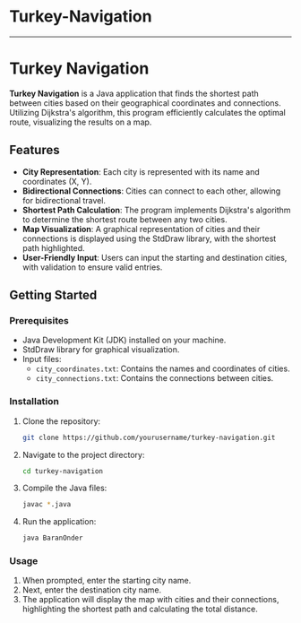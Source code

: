 # Turkey-Navigation

---

# Turkey Navigation

**Turkey Navigation** is a Java application that finds the shortest path between cities based on their geographical coordinates and connections. Utilizing Dijkstra's algorithm, this program efficiently calculates the optimal route, visualizing the results on a map.

## Features

- **City Representation**: Each city is represented with its name and coordinates (X, Y).
- **Bidirectional Connections**: Cities can connect to each other, allowing for bidirectional travel.
- **Shortest Path Calculation**: The program implements Dijkstra's algorithm to determine the shortest route between any two cities.
- **Map Visualization**: A graphical representation of cities and their connections is displayed using the StdDraw library, with the shortest path highlighted.
- **User-Friendly Input**: Users can input the starting and destination cities, with validation to ensure valid entries.

## Getting Started

### Prerequisites

- Java Development Kit (JDK) installed on your machine.
- StdDraw library for graphical visualization.
- Input files:
  - `city_coordinates.txt`: Contains the names and coordinates of cities.
  - `city_connections.txt`: Contains the connections between cities.

### Installation

1. Clone the repository:
   ```bash
   git clone https://github.com/yourusername/turkey-navigation.git
   ```
2. Navigate to the project directory:
   ```bash
   cd turkey-navigation
   ```
3. Compile the Java files:
   ```bash
   javac *.java
   ```
4. Run the application:
   ```bash
   java BaranOnder
   ```

### Usage

1. When prompted, enter the starting city name.
2. Next, enter the destination city name.
3. The application will display the map with cities and their connections, highlighting the shortest path and calculating the total distance.
